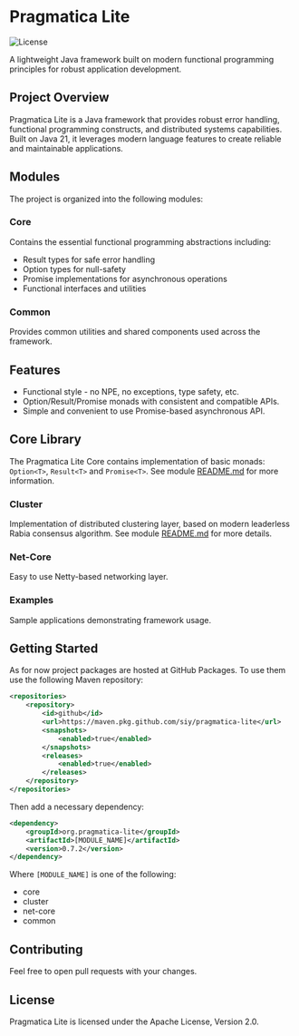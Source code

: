 # Pragmatica Lite

![License](https://img.shields.io/badge/license-Apache%202-blue.svg)

A lightweight Java framework built on modern functional programming principles for robust application development.

## Project Overview

Pragmatica Lite is a Java framework that provides robust error handling, functional programming constructs, and distributed systems capabilities. Built on Java 21, it leverages modern language features to create reliable and maintainable applications.

## Modules

The project is organized into the following modules:

### Core
Contains the essential functional programming abstractions including:
- Result types for safe error handling
- Option types for null-safety
- Promise implementations for asynchronous operations
- Functional interfaces and utilities

### Common
Provides common utilities and shared components used across the framework.

## Features
* Functional style - no NPE, no exceptions, type safety, etc.
* Option<T>/Result<T>/Promise<T> monads with consistent and compatible APIs.
* Simple and convenient to use Promise-based asynchronous API.

## Core Library
The Pragmatica Lite Core contains implementation of basic monads:
`Option<T>`, `Result<T>` and `Promise<T>`. See module [README.md](core/README.md) for more information.

### Cluster
Implementation of distributed clustering layer, based on modern
leaderless Rabia consensus algorithm. See module [README.md](cluster/README.md) for more details.

### Net-Core
Easy to use Netty-based networking layer.

### Examples
Sample applications demonstrating framework usage.

## Getting Started

As for now project packages are hosted at GitHub Packages. 
To use them use the following Maven repository:
```xml
<repositories>
    <repository>
        <id>github</id>
        <url>https://maven.pkg.github.com/siy/pragmatica-lite</url>
        <snapshots>
            <enabled>true</enabled>
        </snapshots>
        <releases>
            <enabled>true</enabled>
        </releases>
    </repository>
</repositories>
```
Then add a necessary dependency:
```xml
<dependency>
    <groupId>org.pragmatica-lite</groupId>
    <artifactId>[MODULE_NAME]</artifactId>
    <version>0.7.2</version>
</dependency>
```
Where `[MODULE_NAME]` is one of the following:
 - core
 - cluster
 - net-core
 - common

## Contributing

Feel free to open pull requests with your changes. 
 
## License 

Pragmatica Lite is licensed under the Apache License, Version 2.0.
